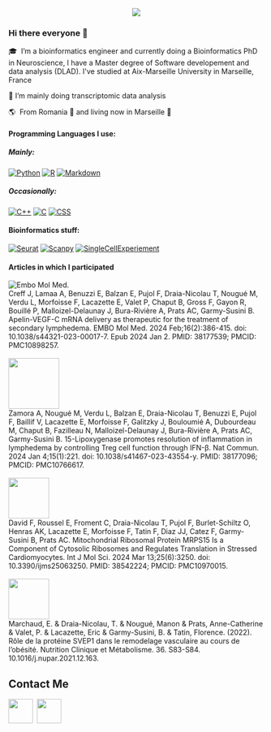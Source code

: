 <p align="center">
  <img src="https://capsule-render.vercel.app/api?type=shark&height=100&color=gradient"/>
</p>

### Hi there everyone 👋 

🎓 &nbsp;I’m a bioinformatics engineer and currently doing a Bioinformatics PhD in Neuroscience, I have a Master degree of Software developement and data analysis (DLAD). I've studied at Aix-Marseille University in Marseille, France 

🔭 I’m mainly doing transcriptomic data analysis 

🌎  &nbsp;From Romania :european_castle:  and living now in Marseille 🥖

<h4> Programming Languages I use: </h4> 

<h5> Mainly: </h5> 
<a href="#"><img alt="Python" src="https://img.shields.io/badge/Python-14354C.svg?logo=python&logoColor=white"></a>
<a href="#"><img alt="R" src="https://img.shields.io/badge/R-276DC3.svg?logo=r&logoColor=white"></a>
<a href="#"><img alt="Markdown" src="https://img.shields.io/badge/Markdown-000000.svg?logo=markdown&logoColor=white"></a>

<h5> Occasionally: </h5> 
<a href="#"><img alt="C++" src="https://custom-icon-badges.demolab.com/badge/C++-9C033A.svg?logo=cpp2&logoColor=white"></a>
<a href="#"><img alt="C" src="https://img.shields.io/badge/C-red"></a>
<a href="#"><img alt="CSS" src="https://img.shields.io/badge/CSS-1572B6.svg?logo=css3&logoColor=white"></a>

<br>

<h4> Bioinformatics stuff: </h4> 
<a href="#"><img alt="Seurat" src="https://img.shields.io/badge/Seurat-violet"></a>
<a href="#"><img alt="Scanpy" src="https://img.shields.io/badge/Scanpy-orange"></a>
<a href="#"><img alt="SingleCellExperiement" src="https://img.shields.io/badge/SingleCellExperiment-blue"></a>

<h4> Articles in which I participated </h4> 

![Embo Mol Med.](https://cdn.ncbi.nlm.nih.gov/corehtml/query/egifs/https:--www.embopress.org-pb-assets-embo-site-images-pubmed-embomm.gif) 
<br>
Creff J, Lamaa A, Benuzzi E, Balzan E, Pujol F, Draia-Nicolau T, Nougué M, Verdu L, Morfoisse F, Lacazette E, Valet P, Chaput B, Gross F, Gayon R, Bouillé P, Malloizel-Delaunay J, Bura-Rivière A, Prats AC, Garmy-Susini B. Apelin-VEGF-C mRNA delivery as therapeutic for the treatment of secondary lymphedema. EMBO Mol Med. 2024 Feb;16(2):386-415. doi: 10.1038/s44321-023-00017-7. Epub 2024 Jan 2. PMID: 38177539; PMCID: PMC10898257.
<br>
<br>
<img src="https://cisweb.lancaster.ac.uk/EventsMedia/naturecommunicationsweb-637598726191877261.jpg" width="100">
<br>
Zamora A, Nougué M, Verdu L, Balzan E, Draia-Nicolau T, Benuzzi E, Pujol F, Baillif V, Lacazette E, Morfoisse F, Galitzky J, Bouloumié A, Dubourdeau M, Chaput B, Fazilleau N, Malloizel-Delaunay J, Bura-Rivière A, Prats AC, Garmy-Susini B. 15-Lipoxygenase promotes resolution of inflammation in lymphedema by controlling Treg cell function through IFN-β. Nat Commun. 2024 Jan 4;15(1):221. doi: 10.1038/s41467-023-43554-y. PMID: 38177096; PMCID: PMC10766617.
<br>
<br>
<img src="https://encrypted-tbn0.gstatic.com/images?q=tbn:ANd9GcTXQ6_BRDHK_A4QR2CVD446JeOypz5ic9eGhkRgvCeWgw&s" width="80">
<br>
David F, Roussel E, Froment C, Draia-Nicolau T, Pujol F, Burlet-Schiltz O, Henras AK, Lacazette E, Morfoisse F, Tatin F, Diaz JJ, Catez F, Garmy-Susini B, Prats AC. Mitochondrial Ribosomal Protein MRPS15 Is a Component of Cytosolic Ribosomes and Regulates Translation in Stressed Cardiomyocytes. Int J Mol Sci. 2024 Mar 13;25(6):3250. doi: 10.3390/ijms25063250. PMID: 38542224; PMCID: PMC10970015.
<br>
<br>
<img src="https://sdfestaticassets-eu-west-1.sciencedirectassets.com/prod/f624014e8238d0b70668b2e1dcc65fef7457d17f/image/elsevier-non-solus.png" width="80">
<br>
Marchaud, E. & Draia-Nicolau, T. & Nougué, Manon & Prats, Anne-Catherine & Valet, P. & Lacazette, Eric & Garmy-Susini, B. & Tatin, Florence. (2022). Rôle de la protéine SVEP1 dans le remodelage vasculaire au cours de l’obésité. Nutrition Clinique et Métabolisme. 36. S83-S84. 10.1016/j.nupar.2021.12.163. 

## Contact Me

[<img height="48" src="https://img.icons8.com/fluent/48/000000/github.png"/>](https://github.com/ondina-draia) &nbsp;[<img height="48" src="https://upload.wikimedia.org/wikipedia/commons/thumb/8/81/LinkedIn_icon.svg/108px-LinkedIn_icon.svg.png?2021"/>](https://www.linkedin.com/in/tangra-ondina-draia-nicolau-ba0a15176/) &nbsp;

<!--
**ondina-draia/ondina-draia** is a ✨ _special_ ✨ repository because its `README.md` (this file) appears on your GitHub profile.

Here are some ideas to get you started:

- 🔭 I’m currently working on ...
- 🌱 I’m currently learning ...
- 👯 I’m looking to collaborate on ...
- 🤔 I’m looking for help with ...
- 💬 Ask me about ...
- 📫 How to reach me: ...
- 😄 Pronouns: ...
- ⚡ Fun fact: ...
-->
